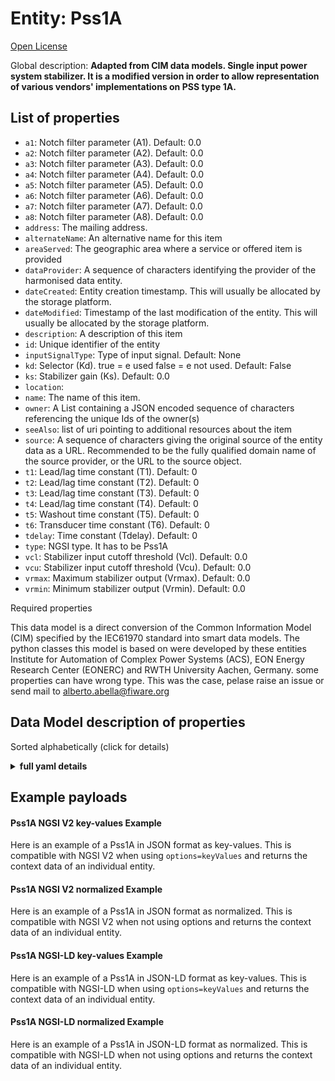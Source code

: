 Entity: Pss1A  
=============  
[Open License](https://github.com/smart-data-models//dataModel.EnergyCIM/blob/master/Pss1A/LICENSE.md)  
Global description: **Adapted from CIM data models. Single input power system stabilizer. It is a modified version in order to allow representation of various vendors' implementations on PSS type 1A.**  

## List of properties  

- `a1`: Notch filter parameter (A1). Default: 0.0  - `a2`: Notch filter parameter (A2). Default: 0.0  - `a3`: Notch filter parameter (A3). Default: 0.0  - `a4`: Notch filter parameter (A4). Default: 0.0  - `a5`: Notch filter parameter (A5). Default: 0.0  - `a6`: Notch filter parameter (A6). Default: 0.0  - `a7`: Notch filter parameter (A7). Default: 0.0  - `a8`: Notch filter parameter (A8). Default: 0.0  - `address`: The mailing address.  - `alternateName`: An alternative name for this item  - `areaServed`: The geographic area where a service or offered item is provided  - `dataProvider`: A sequence of characters identifying the provider of the harmonised data entity.  - `dateCreated`: Entity creation timestamp. This will usually be allocated by the storage platform.  - `dateModified`: Timestamp of the last modification of the entity. This will usually be allocated by the storage platform.  - `description`: A description of this item  - `id`: Unique identifier of the entity  - `inputSignalType`: Type of input signal. Default: None  - `kd`: Selector (Kd).  true = e used false = e not used. Default: False  - `ks`: Stabilizer gain (Ks). Default: 0.0  - `location`:   - `name`: The name of this item.  - `owner`: A List containing a JSON encoded sequence of characters referencing the unique Ids of the owner(s)  - `seeAlso`: list of uri pointing to additional resources about the item  - `source`: A sequence of characters giving the original source of the entity data as a URL. Recommended to be the fully qualified domain name of the source provider, or the URL to the source object.  - `t1`: Lead/lag time constant (T1). Default: 0  - `t2`: Lead/lag time constant (T2). Default: 0  - `t3`: Lead/lag time constant (T3). Default: 0  - `t4`: Lead/lag time constant (T4). Default: 0  - `t5`: Washout time constant (T5). Default: 0  - `t6`: Transducer time constant (T6). Default: 0  - `tdelay`: Time constant (Tdelay). Default: 0  - `type`: NGSI type. It has to be Pss1A  - `vcl`: Stabilizer input cutoff threshold (Vcl). Default: 0.0  - `vcu`: Stabilizer input cutoff threshold (Vcu). Default: 0.0  - `vrmax`: Maximum stabilizer output (Vrmax). Default: 0.0  - `vrmin`: Minimum stabilizer output (Vrmin). Default: 0.0    
Required properties  
This data model is a direct conversion of the Common Information Model (CIM) specified by the IEC61970 standard into smart data models. The python classes this model is based on were developed by these entities Institute for Automation of Complex Power Systems (ACS), EON Energy Research Center (EONERC) and RWTH University Aachen, Germany. some properties can have wrong type. This was the case, pelase raise an issue or send mail to alberto.abella@fiware.org  
## Data Model description of properties  
Sorted alphabetically (click for details)  
<details><summary><strong>full yaml details</strong></summary>    
```yaml  
Pss1A:    
  description: 'Adapted from CIM data models. Single input power system stabilizer. It is a modified version in order to allow representation of various vendors'' implementations on PSS type 1A.'    
  properties:    
    a1:    
      description: 'Notch filter parameter (A1). Default: 0.0'    
      type: number    
      x-ngsi:    
        model: https://schema.org/Number    
    a2:    
      description: 'Notch filter parameter (A2). Default: 0.0'    
      type: number    
      x-ngsi:    
        model: https://schema.org/Number    
    a3:    
      description: 'Notch filter parameter (A3). Default: 0.0'    
      type: number    
      x-ngsi:    
        model: https://schema.org/Number    
    a4:    
      description: 'Notch filter parameter (A4). Default: 0.0'    
      type: number    
      x-ngsi:    
        model: https://schema.org/Number    
    a5:    
      description: 'Notch filter parameter (A5). Default: 0.0'    
      type: number    
      x-ngsi:    
        model: https://schema.org/Number    
    a6:    
      description: 'Notch filter parameter (A6). Default: 0.0'    
      type: number    
      x-ngsi:    
        model: https://schema.org/Number    
    a7:    
      description: 'Notch filter parameter (A7). Default: 0.0'    
      type: number    
      x-ngsi:    
        model: https://schema.org/Number    
    a8:    
      description: 'Notch filter parameter (A8). Default: 0.0'    
      type: number    
      x-ngsi:    
        model: https://schema.org/Number    
    address:    
      description: 'The mailing address.'    
      properties:    
        addressCountry:    
          description: 'Property. The country. For example, Spain. Model:''https://schema.org/Text'''    
          type: string    
        addressLocality:    
          description: 'Property. The locality in which the street address is, and which is in the region. Model:''https://schema.org/Text'''    
          type: string    
        addressRegion:    
          description: 'Property. The region in which the locality is, and which is in the country. Model:''https://schema.org/Text'''    
          type: string    
        areaServed:    
          description: 'Property. The geographic area where a service or offered item is provided. Model:''https://schema.org/Text'''    
          type: string    
        postOfficeBoxNumber:    
          description: 'Property. The post office box number for PO box addresses. For example, Spain. Model:''https://schema.org/Text'''    
          type: string    
        postalCode:    
          description: 'Property. The postal code. For example, Spain. Model:''https://schema.org/Text'''    
          type: string    
        streetAddress:    
          description: 'Property. The street address. Model:''https://schema.org/Text'''    
          type: string    
      type: Property    
    alternateName:    
      description: 'An alternative name for this item'    
      type: Property    
    areaServed:    
      description: 'The geographic area where a service or offered item is provided'    
      type: Property    
      x-ngsi:    
        model: https://schema.org/Text    
    dataProvider:    
      description: 'A sequence of characters identifying the provider of the harmonised data entity.'    
      type: Property    
    dateCreated:    
      description: 'Entity creation timestamp. This will usually be allocated by the storage platform.'    
      format: date-time    
      type: Property    
    dateModified:    
      description: 'Timestamp of the last modification of the entity. This will usually be allocated by the storage platform.'    
      format: date-time    
      type: Property    
    description:    
      description: 'A description of this item'    
      type: Property    
    id:    
      anyOf: &pss1a_-_properties_-_owner_-_items_-_anyof    
        - description: 'Property. Identifier format of any NGSI entity'    
          maxLength: 256    
          minLength: 1    
          pattern: ^[\w\-\.\{\}\$\+\*\[\]`|~^@!,:\\]+$    
          type: string    
        - description: 'Property. Identifier format of any NGSI entity'    
          format: uri    
          type: string    
      description: 'Unique identifier of the entity'    
      type: Property    
    inputSignalType:    
      description: 'Type of input signal. Default: None'    
      type: number    
      x-ngsi:    
        model: https://schema.org/Number    
    kd:    
      description: 'Selector (Kd).  true = e used false = e not used. Default: False'    
      type: number    
      x-ngsi:    
        model: https://schema.org/Number    
    ks:    
      description: 'Stabilizer gain (Ks). Default: 0.0'    
      type: number    
      x-ngsi:    
        model: https://schema.org/Number    
    location:    
      $id: https://geojson.org/schema/Geometry.json    
      $schema: "http://json-schema.org/draft-07/schema#"    
      oneOf:    
        - properties:    
            bbox:    
              items:    
                type: number    
              minItems: 4    
              type: array    
            coordinates:    
              items:    
                type: number    
              minItems: 2    
              type: array    
            type:    
              enum:    
                - Point    
              type: string    
          required:    
            - type    
            - coordinates    
          title: 'GeoJSON Point'    
          type: object    
        - properties:    
            bbox:    
              items:    
                type: number    
              minItems: 4    
              type: array    
            coordinates:    
              items:    
                items:    
                  type: number    
                minItems: 2    
                type: array    
              minItems: 2    
              type: array    
            type:    
              enum:    
                - LineString    
              type: string    
          required:    
            - type    
            - coordinates    
          title: 'GeoJSON LineString'    
          type: object    
        - properties:    
            bbox:    
              items:    
                type: number    
              minItems: 4    
              type: array    
            coordinates:    
              items:    
                items:    
                  items:    
                    type: number    
                  minItems: 2    
                  type: array    
                minItems: 4    
                type: array    
              type: array    
            type:    
              enum:    
                - Polygon    
              type: string    
          required:    
            - type    
            - coordinates    
          title: 'GeoJSON Polygon'    
          type: object    
        - properties:    
            bbox:    
              items:    
                type: number    
              minItems: 4    
              type: array    
            coordinates:    
              items:    
                items:    
                  type: number    
                minItems: 2    
                type: array    
              type: array    
            type:    
              enum:    
                - MultiPoint    
              type: string    
          required:    
            - type    
            - coordinates    
          title: 'GeoJSON MultiPoint'    
          type: object    
        - properties:    
            bbox:    
              items:    
                type: number    
              minItems: 4    
              type: array    
            coordinates:    
              items:    
                items:    
                  items:    
                    type: number    
                  minItems: 2    
                  type: array    
                minItems: 2    
                type: array    
              type: array    
            type:    
              enum:    
                - MultiLineString    
              type: string    
          required:    
            - type    
            - coordinates    
          title: 'GeoJSON MultiLineString'    
          type: object    
        - properties:    
            bbox:    
              items:    
                type: number    
              minItems: 4    
              type: array    
            coordinates:    
              items:    
                items:    
                  items:    
                    items:    
                      type: number    
                    minItems: 2    
                    type: array    
                  minItems: 4    
                  type: array    
                type: array    
              type: array    
            type:    
              enum:    
                - MultiPolygon    
              type: string    
          required:    
            - type    
            - coordinates    
          title: 'GeoJSON MultiPolygon'    
          type: object    
      title: 'GeoJSON Geometry'    
    name:    
      description: 'The name of this item.'    
      type: Property    
    owner:    
      description: 'A List containing a JSON encoded sequence of characters referencing the unique Ids of the owner(s)'    
      items:    
        anyOf: *pss1a_-_properties_-_owner_-_items_-_anyof    
        description: 'Property. Unique identifier of the entity'    
      type: Property    
    seeAlso:    
      description: 'list of uri pointing to additional resources about the item'    
      oneOf:    
        - items:    
            - format: uri    
              type: string    
          minItems: 1    
          type: array    
        - format: uri    
          type: string    
      type: Property    
    source:    
      description: 'A sequence of characters giving the original source of the entity data as a URL. Recommended to be the fully qualified domain name of the source provider, or the URL to the source object.'    
      type: Property    
    t1:    
      description: 'Lead/lag time constant (T1). Default: 0'    
      type: number    
      x-ngsi:    
        model: https://schema.org/Number    
    t2:    
      description: 'Lead/lag time constant (T2). Default: 0'    
      type: number    
      x-ngsi:    
        model: https://schema.org/Number    
    t3:    
      description: 'Lead/lag time constant (T3). Default: 0'    
      type: number    
      x-ngsi:    
        model: https://schema.org/Number    
    t4:    
      description: 'Lead/lag time constant (T4). Default: 0'    
      type: number    
      x-ngsi:    
        model: https://schema.org/Number    
    t5:    
      description: 'Washout time constant (T5). Default: 0'    
      type: number    
      x-ngsi:    
        model: https://schema.org/Number    
    t6:    
      description: 'Transducer time constant (T6). Default: 0'    
      type: number    
      x-ngsi:    
        model: https://schema.org/Number    
    tdelay:    
      description: 'Time constant (Tdelay). Default: 0'    
      type: number    
      x-ngsi:    
        model: https://schema.org/Number    
    type:    
      description: 'NGSI type. It has to be Pss1A'    
      enum:    
        - Pss1A    
      type: Property    
    vcl:    
      description: 'Stabilizer input cutoff threshold (Vcl). Default: 0.0'    
      type: number    
      x-ngsi:    
        model: https://schema.org/Number    
    vcu:    
      description: 'Stabilizer input cutoff threshold (Vcu). Default: 0.0'    
      type: number    
      x-ngsi:    
        model: https://schema.org/Number    
    vrmax:    
      description: 'Maximum stabilizer output (Vrmax). Default: 0.0'    
      type: number    
      x-ngsi:    
        model: https://schema.org/Number    
    vrmin:    
      description: 'Minimum stabilizer output (Vrmin). Default: 0.0'    
      type: number    
      x-ngsi:    
        model: https://schema.org/Number    
  required: []    
  type: object    
```  
</details>    
## Example payloads    
#### Pss1A NGSI V2 key-values Example    
Here is an example of a Pss1A in JSON format as key-values. This is compatible with NGSI V2 when  using `options=keyValues` and returns the context data of an individual entity.  
#### Pss1A NGSI V2 normalized Example    
Here is an example of a Pss1A in JSON format as normalized. This is compatible with NGSI V2 when not using options and returns the context data of an individual entity.  
#### Pss1A NGSI-LD key-values Example    
Here is an example of a Pss1A in JSON-LD format as key-values. This is compatible with NGSI-LD when  using `options=keyValues` and returns the context data of an individual entity.  
#### Pss1A NGSI-LD normalized Example    
Here is an example of a Pss1A in JSON-LD format as normalized. This is compatible with NGSI-LD when not using options and returns the context data of an individual entity.  
